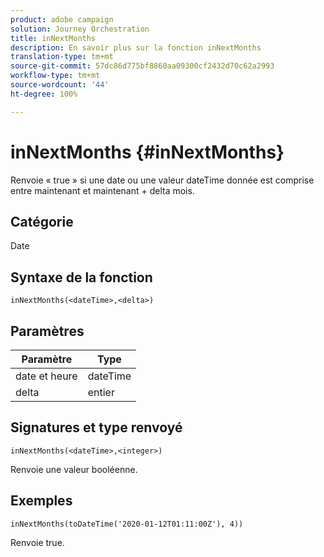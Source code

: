 ```yaml
---
product: adobe campaign
solution: Journey Orchestration
title: inNextMonths
description: En savoir plus sur la fonction inNextMonths
translation-type: tm+mt
source-git-commit: 57dc86d775bf8860aa09300cf2432d70c62a2993
workflow-type: tm+mt
source-wordcount: '44'
ht-degree: 100%

---
```



# inNextMonths {#inNextMonths}

Renvoie « true » si une date ou une valeur dateTime donnée est comprise entre maintenant et maintenant + delta mois.

## Catégorie

Date

## Syntaxe de la fonction

`inNextMonths(<dateTime>,<delta>)`

## Paramètres

| Paramètre | Type |
|-----------|------------------|
| date et heure | dateTime |
| delta | entier |

## Signatures et type renvoyé

`inNextMonths(<dateTime>,<integer>)`

Renvoie une valeur booléenne.

## Exemples

`inNextMonths(toDateTime('2020-01-12T01:11:00Z'), 4))`

Renvoie true.
